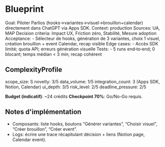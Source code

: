 # Blueprint
Goal: Piloter Parlios (hooks→variantes→visuel→brouillon+calendar) directement dans ChatGPT via Apps SDK.
Context: production
Sources: UA, MAP
Decision criteria: Impact UX, Friction zéro, Stabilité, Mesure adoption
Acceptance: - Sélecteur de hooks, génération de 3 variantes, choix 1 visuel, création brouillon + event Calendar, recap visible
Edge cases: - Accès SDK limité; quota API; erreurs génération visuelle
Tests: - 5 runs end‑to‑end; 0 blocant; temps médian < 3 min; recap cohérent

## ComplexityProfile
scope_size: S
novelty: 3/5
data_volume: 1/5
integration_count: 3 (Apps SDK, Notion, Calendar)
ui_depth: 3/5
risk_level: 2/5
deadline_pressure: 2/5

**Budget (indicatif)**: ~24 crédits
**Checkpoint 70%**: Go/No-Go requis.


## Notes d'implémentation
- Composants: liste hooks, boutons “Générer variantes”, “Choisir visuel”, “Créer brouillon”, “Créer event”.
- Logs: écrire une trace récapitulant décision + liens (Notion page, Calendar event).
